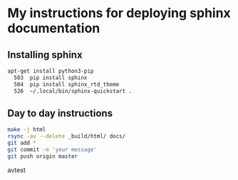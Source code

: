 # My instructions for deploying sphinx documentation

## Installing sphinx
```bash
apt-get install python3-pip
  503  pip install sphinx
  504  pip install sphinx_rtd_theme
  526  ~/.local/bin/sphinx-quickstart .
```

## Day to day instructions
```bash
make -j html
rsync -av --delete _build/html/ docs/
git add *
git commit -m 'your message'
git push origin master
```

avtest
